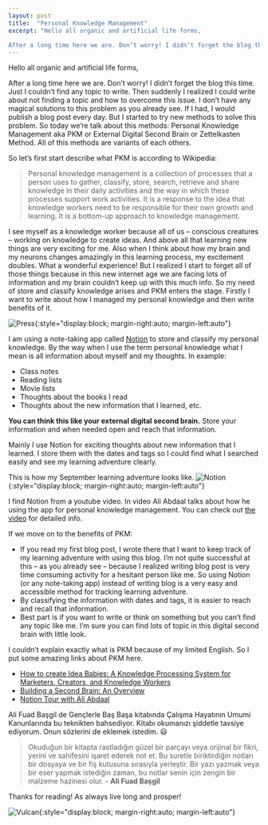```yaml
---
layout: post
title:  "Personal Knowledge Management"
excerpt: "Hello all organic and artificial life forms,

After a long time here we are. Don’t worry! I didn’t forget the blog this time. Just I couldn’t find any topic to write. Then suddenly I realized I could write about not finding a topic and how to overcome this issue."
---
```


Hello all organic and artificial life forms,

After a long time here we are. Don’t worry! I didn’t forget the blog this time. Just I couldn’t find any topic to write. Then suddenly I realized I could write about not finding a topic and how to overcome this issue. I don’t have any magical solutions to this problem as you already see. If I had, I would publish a blog post every day. But I started to try new methods to solve this problem. So today we’re talk about this methods: Personal Knowledge Management aka PKM or External Digital Second Brain or Zettelkasten Method. All of this methods are variants of each others.

So let’s first start describe what PKM is according to Wikipedia:

> Personal knowledge management is a collection of processes that a person uses to gather, classify, store, search, retrieve and share knowledge in their daily activities and the way in which these processes support work activities. It is a response to the idea that knowledge workers need to be responsible for their own growth and learning. It is a bottom-up approach to knowledge management. 

I see myself as a knowledge worker because all of us – conscious creatures – working on knowledge to create ideas. And above all that learning new things are very exciting for me. Also when I think about how my brain and my neurons changes amazingly in this learning process, my excitement doubles. What a wonderful experience! But I realized I start to forget all of those things because in this new internet age we are facing lots of information and my brain couldn’t keep up with this much info. So my need of store and classify knowledge arises and PKM enters the stage. Firstly I want to write about how I managed my personal knowledge and then write benefits of it.

![Press ](/aechsparacosm/assets/press.gif){:style="display:block; margin-right:auto; margin-left:auto"}

I am using a note-taking app called [Notion](https://www.notion.so/) to store and classify my personal knowledge. By the way when I use the term personal knowledge what I mean is all information about myself and my thoughts. In example:

* Class notes
* Reading lists
* Movie lists
* Thoughts about the books I read
* Thoughts about the new information that I learned, etc.

**You can think this like your external digital second brain.** Store your information and when needed open and reach that information.

Mainly I use Notion for exciting thoughts about new information that I learned. I store them with the dates and tags so I could find what I searched easily and see my learning adventure clearly.

This is how my September learning adventure looks like.
![Notion](/aechsparacosm/assets/notion_september.jpg){:style="display:block; margin-right:auto; margin-left:auto"}

I find Notion from a youtube video. In video Ali Abdaal talks about how he using the app for personal knowledge management. You can check out [the video](https://www.youtube.com/watch?v=VOJPtvCfvxk&feature=youtu.be) for detailed info.

If we move on to the benefits of PKM:

* If you read my first blog post, I wrote there that I want to keep track of my learning adventure with using this blog. I’m not quite successful at this – as you already see – because I realized writing blog post is very time consuming activity for a hesitant person like me. So using Notion (or any note-taking app) instead of writing blog is a very easy and accessible method for tracking learning adventure.
* By classifying the information with dates and tags, it is easier to reach and recall that information.
* Best part is if you want to write or think on something but you can’t find any topic like me. I’m sure you can find lots of topic in this digital second brain with little look.

I couldn’t explain exactly what is PKM because of my limited English. So I put some amazing links about PKM here.

* [How to create Idea Babies: A Knowledge Processing System for Marketers, Creators, and Knowledge Workers](https://tinylittlebusinesses.com/zettelkasten-method/)
* [Building a Second Brain: An Overview](https://fortelabs.co/blog/basboverview/)
* [Notion Tour with Ali Abdaal](https://www.youtube.com/watch?v=VOJPtvCfvxk)

Ali Fuad Başgil de Gençlerle Baş Başa kitabında Çalışma Hayatının Umumi Kanunlarında bu teknikten bahsediyor. Kitabı okumanızı şiddetle tavsiye ediyorum. Onun sözlerini de eklemek istedim. :smiley:

> Okuduğun bir kitapta rastladığın güzel bir parçayı veya orijinal bir fikri, yerini ve sahifesini işaret ederek not et. Bu suretle biriktirdiğin notları bir dosyaya ve bir fiş kutusuna sırasıyla yerleştir. Bir yazı yazmak veya bir eser yapmak istediğin zaman, bu notlar senin için zengin bir malzeme hazinesi olur. - **Ali Fuad Başgil**

Thanks for reading! As always live long and prosper!

![Vulcan](/aechsparacosm/assets/vulcan1.jpg){:style="display:block; margin-right:auto; margin-left:auto"}